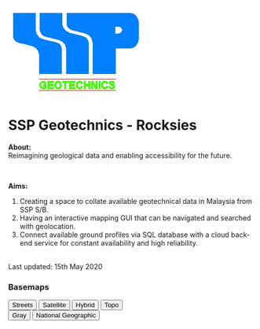 ![alt text](https://github.com/Rocksies/rocksies.github.io/blob/soil-profile/Logo.JPG)

# SSP Geotechnics - Rocksies 

**About:**
<br>
Reimagining geological data and enabling accessibility for the future. 

<br>

**Aims:** 
<br>
1. Creating a space to collate available geotechnical data in Malaysia from SSP S/B. 
2. Having an interactive mapping GUI that can be navigated and searched with geolocation. 
3. Connect available ground profiles via SQL database with a cloud back-end service for constant availability and high reliability. 

<br> 
Last updated: 15th May 2020 

<html>
<head>
  <meta http-equiv="Content-Type" content="text/html; charset=utf-8">
  <meta http-equiv="X-UA-Compatible" content="IE=7,IE=9">   
  <meta name="viewport" content="initial-scale=1, maximum-scale=1,user-scalable=no">
  <title>Basemaps</title>
  <link rel="shortcut icon" href="//esri.github.io/quickstart-map-js/images/favicon.ico">
  <!-- ArcGIS API for JavaScript CSS-->
  <link rel="stylesheet" href="//js.arcgis.com/3.10/js/esri/css/esri.css">
  <!-- Web Framework CSS - Bootstrap (getbootstrap.com) and Bootstrap-map-js (github.com/esri/bootstrap-map-js) -->
  <link rel="stylesheet" href="//netdna.bootstrapcdn.com/bootstrap/3.1.1/css/bootstrap.min.css" rel="stylesheet">
  <link rel="stylesheet" href="//esri.github.io/bootstrap-map-js/src/css/bootstrapmap.css">
  <style>
    html, body, #mapDiv {
      height: 100%;
      width: 100%;
    }
  </style>

  <!-- ArcGIS API for JavaScript library references -->
  <script src="//js.arcgis.com/3.10compact"></script>
  <script>
    require(["esri/map", 
      "dojo/on", 
      "dojo/dom", 
      "dojo/domReady!"], 
      function(Map, on, dom) {
        // Create map
        var map = new Map("mapDiv",{ 
          basemap: "gray",
          center: [-122.69, 45.52],
          zoom: 3
        });

        // Wire UI Events
        on(dom.byId("btnStreets"),"click", function() { 
          map.setBasemap("streets");
        });
        on(dom.byId("btnSatellite"),"click", function() { 
          map.setBasemap("satellite");
        });
        on(dom.byId("btnHybrid"),"click", function() { 
          map.setBasemap("hybrid");
        });
        on(dom.byId("btnTopo"),"click", function() { 
          map.setBasemap("topo");
        });
        on(dom.byId("btnGray"),"click", function() { 
          map.setBasemap("gray");
        });
        on(dom.byId("btnNatGeo"),"click", function() { 
          map.setBasemap("national-geographic");
        });
    });
  </script>   
</head>
  <body>
    <div class="panel panel-primary panel-fixed">
      <div class="panel-heading">
        <h3 class="panel-title">Basemaps</h3>
      </div>
      <div class="panel-body">
        <div class="btn-toolbar">
          <div class="btn-group">
            <button id="btnStreets" class="btn btn-default">Streets</button>
            <button id="btnSatellite" class="btn btn-default">Satellite</button>
            <button id="btnHybrid" class="btn btn-default">Hybrid</button>
            <button id="btnTopo" class="btn btn-default">Topo</button>
          </div>  
        </div>
        <div class="btn-toolbar">
          <div class="btn-group">
            <button id="btnGray" class="btn btn-default">Gray</button>
            <button id="btnNatGeo" class="btn btn-default">National Geographic</button>
          </div>  
        </div>
      </div>
    </div>
    <div id="mapDiv"></div>
  </body>
</html>
